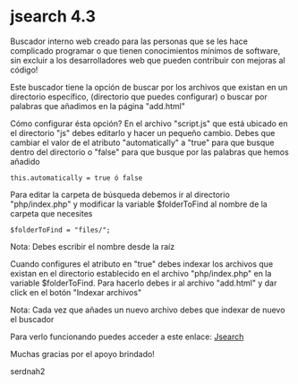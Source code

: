 jsearch 4.3
=======

Buscador interno web creado para las personas que se les hace complicado programar o que tienen conocimientos mínimos de software, sin excluir a los desarrolladores web que pueden contribuir con mejoras al código!

Este buscador tiene la opción de buscar por los archivos que existan en un directorio específico, (directorio que puedes configurar)
o buscar por palabras que añadimos en la página "add.html"

Cómo configurar ésta opción?
En el archivo "script.js" que está ubicado en el directorio "js" debes editarlo y hacer un pequeño cambio.
Debes que cambiar el valor de el atributo "automatically" a "true" para que busque dentro del directorio o "false" para que busque por las palabras que hemos añadido

    this.automatically = true ó false
    
Para editar la carpeta de búsqueda debemos ir al directorio "php/index.php" y modificar la variable $folderToFind al nombre de la carpeta que necesites

    $folderToFind = "files/";
    
Nota:
Debes escribir el nombre desde la raíz

Cuando configures el atributo en "true" debes indexar los archivos que existan en el directorio establecido en el archivo "php/index.php" en la variable $folderToFind. Para hacerlo debes ir al archivo "add.html" y dar click en el botón "Indexar archivos"

Nota:
Cada vez que añades un nuevo archivo debes que indexar de nuevo el buscador

Para verlo funcionando puedes acceder a este enlace:
[Jsearch](http://www.cornersopensource.com/jsearch_)

Muchas gracias por el apoyo brindado!

serdnah2
